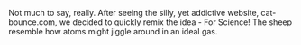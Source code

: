 
Not much to say, really. After seeing the silly, yet addictive website, cat-bounce.com, we decided to quickly remix the idea - For Science! The sheep resemble how atoms might jiggle around in an ideal gas.
